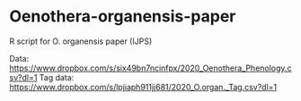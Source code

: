 # Oenothera-organensis-paper
R script for O. organensis paper (IJPS)

Data: https://www.dropbox.com/s/six49bn7ncinfpx/2020_Oenothera_Phenology.csv?dl=1
Tag data: https://www.dropbox.com/s/lpjiaph911jj681/2020_O.organ._Tag.csv?dl=1

